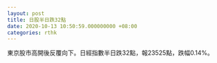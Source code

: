 ```yaml
---
layout: post
title: 日股半日跌32點
date: 2020-10-13 10:50:59.000000000 +08:00
categories: rthk
---
```


東京股市高開後反覆向下。日經指數半日跌32點，報23525點，跌幅0.14%。
